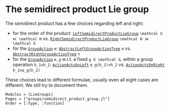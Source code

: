 # The semidirect product Lie group

The semidirect product has a few choices regarding left and right:

* for the order of the product: [`LeftSemidirectProductLieGroup`](@ref) ``\mathcal G ⋉ \mathcal H`` vs.  [`RightSemidirectProductLieGroup`](@ref) ``\mathcal H ⋊ \mathcal G``
* for the [`GroupAction`](@ref) ``α``: [`AbstractLeftGroupActionType`](@ref) ``σ`` vs. [`AbstractRightGroupActionType`](@ref) ``τ``
* for the [`GroupAction`](@ref) ``α_g`` w.r.t. a fixed ``g ∈ \mathcal G``, within a group operation ``h_1⋄h_2``: [`ActionActsOnLeft`](@ref) ``α_g(h_1)⋄h_2`` vs. [`ActionActsOnRight`](@ref) ``h_1⋄α_g(h_2)``

These choices lead to different formulae, usually even all eight cases are different. We still try to document them.

```@autodocs
Modules = [LieGroups]
Pages = ["groups/semidirect_product_group.jl"]
Order = [:type, :function]
```